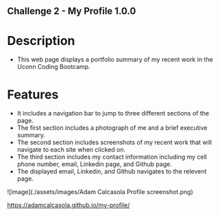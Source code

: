 ## Challenge 2 - My Profile 1.0.0

# Description
* This web page displays a portfolio summary of my recent work in the Uconn Coding Bootcamp.

# Features
* It includes a navigation bar to jump to three different sections of the page.
* The first section includes a photograph of me and a brief executive summary.
* The second section includes screenshots of my recent work that will navigate to each site when clicked on.
* The third section includes my contact information including my cell phone number, email, Linkedin page, and Github page.
* The displayed email, Linkedin, and Github navigates to the relevent page.

![image](./assets/images/Adam Calcasola Profile screenshot.png)

https://adamcalcasola.github.io/my-profile/



